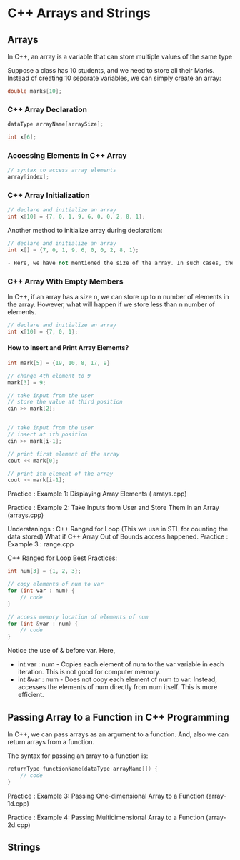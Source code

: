 # C++ Arrays and Strings

## Arrays

In C++, an array is a variable that can store multiple values of the same type

Suppose a class has 10 students, and we need to store all their Marks. Instead of creating 10 separate variables, we can simply create an array:

```cpp
double marks[10];
```

### C++ Array Declaration

```cpp
dataType arrayName[arraySize];
```

```cpp
int x[6];
```

### Accessing Elements in C++ Array
```cpp
// syntax to access array elements
array[index];
```

### C++ Array Initialization
```cpp
// declare and initialize an array
int x[10] = {7, 0, 1, 9, 6, 0, 0, 2, 8, 1};
```

Another method to initialize array during declaration:
```cpp
// declare and initialize an array
int x[] = {7, 0, 1, 9, 6, 0, 0, 2, 8, 1};

- Here, we have not mentioned the size of the array. In such cases, the compiler automatically computes the size.
```

### C++ Array With Empty Members
In C++, if an array has a size n, we can store up to n number of elements in the array. However, what will happen if we store less than n number of elements.
```cpp
// declare and initialize an array
int x[10] = {7, 0, 1};
```

#### How to Insert and Print Array Elements?

```cpp
int mark[5] = {19, 10, 8, 17, 9}

// change 4th element to 9
mark[3] = 9;

// take input from the user
// store the value at third position
cin >> mark[2];


// take input from the user
// insert at ith position
cin >> mark[i-1];

// print first element of the array
cout << mark[0];

// print ith element of the array
cout >> mark[i-1];
```


Practice : Example 1: Displaying Array Elements ( arrays.cpp)

Practice : Example 2: Take Inputs from User and Store Them in an Array (arrays.cpp)

Understanings : C++ Ranged for Loop (This we use in STL for counting the data stored)
What if C++ Array Out of Bounds access happened.
Practice :  Example 3 : range.cpp


C++ Ranged for Loop Best Practices: 

```cpp
int num[3] = {1, 2, 3};

// copy elements of num to var
for (int var : num) {
    // code
}

// access memory location of elements of num
for (int &var : num) {
    // code
}
```

Notice the use of & before var. Here,

- int var : num - Copies each element of num to the var variable in each iteration. This is not good for computer memory.
- int &var : num - Does not copy each element of num to var. Instead, accesses the elements of num directly from num itself. This is more efficient.

## Passing Array to a Function in C++ Programming
In C++, we can pass arrays as an argument to a function. And, also we can return arrays from a function.

The syntax for passing an array to a function is:
```cpp
returnType functionName(dataType arrayName[]) {
    // code
}
```

Practice : Example 3: Passing One-dimensional Array to a Function (array-1d.cpp)

Practice : Example 4: Passing Multidimensional Array to a Function (array-2d.cpp)


## Strings